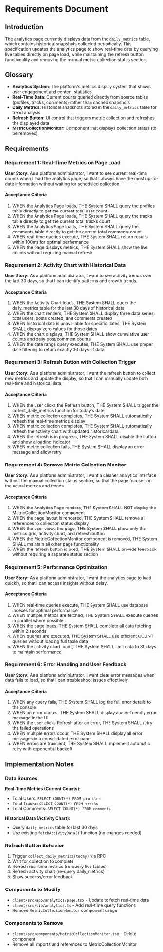 # Requirements Document

## Introduction

The analytics page currently displays data from the `daily_metrics` table, which contains historical snapshots collected periodically. This specification updates the analytics page to show real-time data by querying live tables directly on page load, while maintaining the refresh button functionality and removing the manual metric collection status section.

## Glossary

- **Analytics System**: The platform's metrics display system that shows user engagement and content statistics
- **Real-Time Data**: Current counts queried directly from source tables (profiles, tracks, comments) rather than cached snapshots
- **Daily Metrics**: Historical snapshots stored in the `daily_metrics` table for trend analysis
- **Refresh Button**: UI control that triggers metric collection and refreshes the displayed data
- **MetricCollectionMonitor**: Component that displays collection status (to be removed)

## Requirements

### Requirement 1: Real-Time Metrics on Page Load

**User Story:** As a platform administrator, I want to see current real-time counts when I load the analytics page, so that I always have the most up-to-date information without waiting for scheduled collection.

#### Acceptance Criteria

1. WHEN the Analytics Page loads, THE System SHALL query the profiles table directly to get the current total user count
2. WHEN the Analytics Page loads, THE System SHALL query the tracks table directly to get the current total tracks count
3. WHEN the Analytics Page loads, THE System SHALL query the comments table directly to get the current total comments count
4. WHEN real-time queries execute, THE System SHALL return results within 100ms for optimal performance
5. WHEN the page displays metrics, THE System SHALL show the live counts without requiring manual refresh

### Requirement 2: Activity Chart with Historical Data

**User Story:** As a platform administrator, I want to see activity trends over the last 30 days, so that I can identify patterns and growth trends.

#### Acceptance Criteria

1. WHEN the Activity Chart loads, THE System SHALL query the daily_metrics table for the last 30 days of historical data
2. WHEN the chart renders, THE System SHALL display three data series: total users, posts created, and comments created
3. WHEN historical data is unavailable for specific dates, THE System SHALL display zero values for those dates
4. WHEN the chart displays, THE System SHALL show cumulative user counts and daily post/comment counts
5. WHEN the date range query executes, THE System SHALL use proper date filtering to return exactly 30 days of data

### Requirement 3: Refresh Button with Collection Trigger

**User Story:** As a platform administrator, I want the refresh button to collect new metrics and update the display, so that I can manually update both real-time and historical data.

#### Acceptance Criteria

1. WHEN the user clicks the Refresh button, THE System SHALL trigger the collect_daily_metrics function for today's date
2. WHEN metric collection completes, THE System SHALL automatically refresh the real-time metrics display
3. WHEN metric collection completes, THE System SHALL automatically refresh the activity chart with updated historical data
4. WHEN the refresh is in progress, THE System SHALL disable the button and show a loading indicator
5. WHEN metric collection fails, THE System SHALL display an error message and allow retry

### Requirement 4: Remove Metric Collection Monitor

**User Story:** As a platform administrator, I want a cleaner analytics interface without the manual collection status section, so that the page focuses on the actual metrics and trends.

#### Acceptance Criteria

1. WHEN the Analytics Page renders, THE System SHALL NOT display the MetricCollectionMonitor component
2. WHEN the page layout is rendered, THE System SHALL remove all references to collection status display
3. WHEN the user views the page, THE System SHALL show only the metrics grid, activity chart, and refresh button
4. WHEN the MetricCollectionMonitor component is removed, THE System SHALL maintain all other page functionality
5. WHEN the refresh button is used, THE System SHALL provide feedback without requiring a separate status section

### Requirement 5: Performance Optimization

**User Story:** As a platform administrator, I want the analytics page to load quickly, so that I can access insights without delay.

#### Acceptance Criteria

1. WHEN real-time queries execute, THE System SHALL use database indexes for optimal performance
2. WHEN multiple metrics are fetched, THE System SHALL execute queries in parallel where possible
3. WHEN the page loads, THE System SHALL complete all data fetching within 2 seconds
4. WHEN queries are executed, THE System SHALL use efficient COUNT queries without loading full table data
5. WHEN the activity chart loads, THE System SHALL limit data to 30 days to maintain performance

### Requirement 6: Error Handling and User Feedback

**User Story:** As a platform administrator, I want clear error messages when data fails to load, so that I can troubleshoot issues effectively.

#### Acceptance Criteria

1. WHEN any query fails, THE System SHALL log the full error details to the console
2. WHEN an error occurs, THE System SHALL display a user-friendly error message in the UI
3. WHEN the user clicks Refresh after an error, THE System SHALL retry the failed operations
4. WHEN multiple errors occur, THE System SHALL display all error messages in a consolidated error panel
5. WHEN errors are transient, THE System SHALL implement automatic retry with exponential backoff

## Implementation Notes

### Data Sources

**Real-Time Metrics (Current Counts):**
- Total Users: `SELECT COUNT(*) FROM profiles`
- Total Tracks: `SELECT COUNT(*) FROM tracks`
- Total Comments: `SELECT COUNT(*) FROM comments`

**Historical Data (Activity Chart):**
- Query `daily_metrics` table for last 30 days
- Use existing `fetchActivityData()` function (no changes needed)

### Refresh Button Behavior

1. Trigger `collect_daily_metrics(today)` via RPC
2. Wait for collection to complete
3. Refresh real-time metrics (re-query live tables)
4. Refresh activity chart (re-query daily_metrics)
5. Show success/error feedback

### Components to Modify

- `client/src/app/analytics/page.tsx` - Update to fetch real-time data
- `client/src/lib/analytics.ts` - Add real-time query functions
- Remove `MetricCollectionMonitor` component usage

### Components to Remove

- `client/src/components/MetricCollectionMonitor.tsx` - Delete component
- Remove all imports and references to MetricCollectionMonitor

